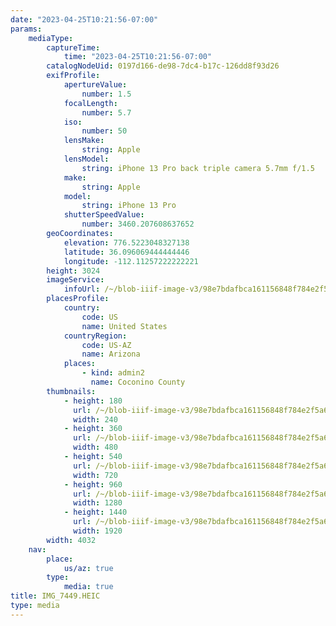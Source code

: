 ```yaml
---
date: "2023-04-25T10:21:56-07:00"
params:
    mediaType:
        captureTime:
            time: "2023-04-25T10:21:56-07:00"
        catalogNodeUid: 0197d166-de98-7dc4-b17c-126dd8f93d26
        exifProfile:
            apertureValue:
                number: 1.5
            focalLength:
                number: 5.7
            iso:
                number: 50
            lensMake:
                string: Apple
            lensModel:
                string: iPhone 13 Pro back triple camera 5.7mm f/1.5
            make:
                string: Apple
            model:
                string: iPhone 13 Pro
            shutterSpeedValue:
                number: 3460.207608637652
        geoCoordinates:
            elevation: 776.5223048327138
            latitude: 36.096069444444446
            longitude: -112.11257222222221
        height: 3024
        imageService:
            infoUrl: /~/blob-iiif-image-v3/98e7bdafbca161156848f784e2f5a634c76e3599a8454279fd0a6171c3b9695d/info.json
        placesProfile:
            country:
                code: US
                name: United States
            countryRegion:
                code: US-AZ
                name: Arizona
            places:
                - kind: admin2
                  name: Coconino County
        thumbnails:
            - height: 180
              url: /~/blob-iiif-image-v3/98e7bdafbca161156848f784e2f5a634c76e3599a8454279fd0a6171c3b9695d/full/240%2C180/0/default.jpg
              width: 240
            - height: 360
              url: /~/blob-iiif-image-v3/98e7bdafbca161156848f784e2f5a634c76e3599a8454279fd0a6171c3b9695d/full/480%2C360/0/default.jpg
              width: 480
            - height: 540
              url: /~/blob-iiif-image-v3/98e7bdafbca161156848f784e2f5a634c76e3599a8454279fd0a6171c3b9695d/full/720%2C540/0/default.jpg
              width: 720
            - height: 960
              url: /~/blob-iiif-image-v3/98e7bdafbca161156848f784e2f5a634c76e3599a8454279fd0a6171c3b9695d/full/1280%2C960/0/default.jpg
              width: 1280
            - height: 1440
              url: /~/blob-iiif-image-v3/98e7bdafbca161156848f784e2f5a634c76e3599a8454279fd0a6171c3b9695d/full/1920%2C1440/0/default.jpg
              width: 1920
        width: 4032
    nav:
        place:
            us/az: true
        type:
            media: true
title: IMG_7449.HEIC
type: media
---
```

